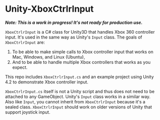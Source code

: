 Unity-XboxCtrlrInput
====================

__*Note: This is a work in progress! It's not ready for production use.*__

`XboxCtrlrInput` is a C# class for Unity3D that handles Xbox 360 controller input. It's used in the same way as Unity's `Input` class. The goals of `XboxCtrlrInput` are:

1.   To be able to make simple calls to Xbox controller input that works on Mac, Windows, and Linux (Ubuntu),
2.   And to be able to handle multiple Xbox controllers that works as you expect.

This repo includes `XboxCtrlrInput.cs` and an example project using Unity 4.2 to demonstrate Xbox controller input. 

`XboxCtrlrInput.cs` itself is not a Unity script and thus does not need to be attached to any GameObject. Unity's `Input` class works in a similar way. Also like `Input`, you cannot inherit from `XboxCtrlrInput` because it's a sealed class. `XboxCtrlrInput` should work on older versions of Unity that support joystick input.

